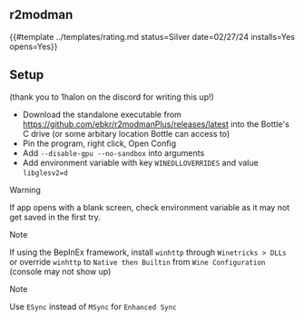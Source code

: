 ## r2modman

{{#template ../templates/rating.md status=Silver date=02/27/24 installs=Yes opens=Yes}}

## Setup

(thank you to 1halon on the discord for writing this up!)
- Download the standalone executable from https://github.com/ebkr/r2modmanPlus/releases/latest into the Bottle's C drive (or some arbitary location Bottle can access to)
- Pin the program, right click, Open Config
- Add `--disable-gpu --no-sandbox` into arguments
- Add environment variable with key `WINEDLLOVERRIDES` and value `libglesv2=d`
> [!WARNING]
> If app opens with a blank screen, check environment variable as it may not get saved in the first try.

> [!NOTE]
> If using the BepInEx framework, install `winhttp` through `Winetricks > DLLs` or override `winhttp` to `Native then Builtin` from `Wine Configuration` (console may not show up)

> [!NOTE]
> Use `ESync` instead of `MSync` for `Enhanced Sync`